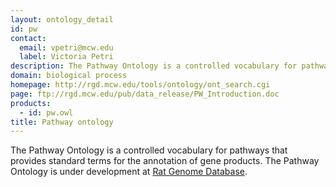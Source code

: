 ```yaml
---
layout: ontology_detail
id: pw
contact: 
  email: vpetri@mcw.edu
  label: Victoria Petri
description: The Pathway Ontology is a controlled vocabulary for pathways that provides standard terms for the annotation of gene products.
domain: biological process
homepage: http://rgd.mcw.edu/tools/ontology/ont_search.cgi
page: ftp://rgd.mcw.edu/pub/data_release/PW_Introduction.doc
products: 
  - id: pw.owl
title: Pathway ontology
---
```


The Pathway Ontology is a controlled vocabulary for pathways that provides standard terms for the annotation of gene products. The Pathway Ontology is under development at <a href="http://rgd.mcw.edu">Rat Genome Database</a>.
